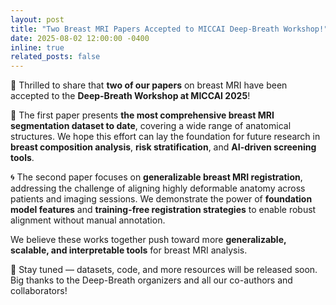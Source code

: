 ```yaml
---
layout: post
title: "Two Breast MRI Papers Accepted to MICCAI Deep-Breath Workshop!"
date: 2025-08-02 12:00:00 -0400
inline: true
related_posts: false
---
```


🎉 Thrilled to share that **two of our papers** on breast MRI have been accepted to the **Deep-Breath Workshop at MICCAI 2025**!

🧠 The first paper presents **the most comprehensive breast MRI segmentation dataset to date**, covering a wide range of anatomical structures. We hope this effort can lay the foundation for future research in **breast composition analysis**, **risk stratification**, and **AI-driven screening tools**.

🌀 The second paper focuses on **generalizable breast MRI registration**, addressing the challenge of aligning highly deformable anatomy across patients and imaging sessions. We demonstrate the power of **foundation model features** and **training-free registration strategies** to enable robust alignment without manual annotation.

We believe these works together push toward more **generalizable, scalable, and interpretable tools** for breast MRI analysis.

🚀 Stay tuned — datasets, code, and more resources will be released soon. Big thanks to the Deep-Breath organizers and all our co-authors and collaborators!
